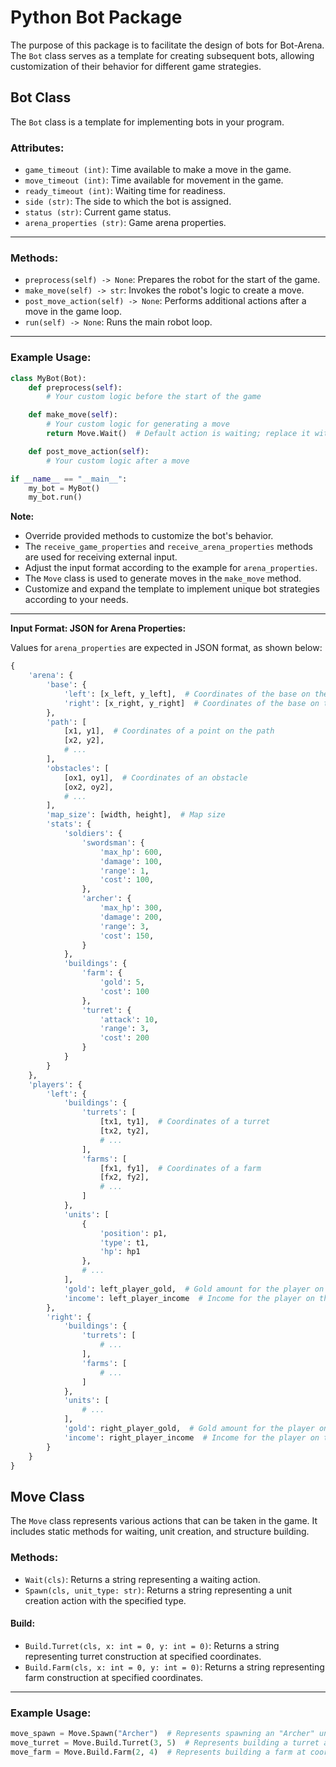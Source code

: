 # Python Bot Package
The purpose of this package is to facilitate the design of bots for Bot-Arena. The `Bot` class serves as a template for creating subsequent bots, allowing customization of their behavior for different game strategies.

## Bot Class

The `Bot` class is a template for implementing bots in your program.

### Attributes:
- `game_timeout (int)`: Time available to make a move in the game.
- `move_timeout (int)`: Time available for movement in the game.
- `ready_timeout (int)`: Waiting time for readiness.
- `side (str)`: The side to which the bot is assigned.
- `status (str)`: Current game status.
- `arena_properties (str)`: Game arena properties.
---
### Methods:
- `preprocess(self) -> None`: Prepares the robot for the start of the game.
- `make_move(self) -> str`: Invokes the robot's logic to create a move.
- `post_move_action(self) -> None`: Performs additional actions after a move in the game loop.
- `run(self) -> None`: Runs the main robot loop.
---
### Example Usage:
```python
class MyBot(Bot):
    def preprocess(self):
        # Your custom logic before the start of the game

    def make_move(self):
        # Your custom logic for generating a move
        return Move.Wait()  # Default action is waiting; replace it with your logic

    def post_move_action(self):
        # Your custom logic after a move

if __name__ == "__main__":
    my_bot = MyBot()
    my_bot.run()
```

**Note:**

- Override provided methods to customize the bot's behavior.
- The `receive_game_properties` and `receive_arena_properties` methods are used for receiving external input.
- Adjust the input format according to the example for `arena_properties`.
- The `Move` class is used to generate moves in the `make_move` method.
- Customize and expand the template to implement unique bot strategies according to your needs.
---
**Input Format: JSON for Arena Properties:**

Values for `arena_properties` are expected in JSON format, as shown below:

```python
{
    'arena': {
        'base': {
            'left': [x_left, y_left],  # Coordinates of the base on the left side
            'right': [x_right, y_right]  # Coordinates of the base on the right side
        },
        'path': [
            [x1, y1],  # Coordinates of a point on the path
            [x2, y2],
            # ...
        ],
        'obstacles': [
            [ox1, oy1],  # Coordinates of an obstacle
            [ox2, oy2],
            # ...
        ],
        'map_size': [width, height],  # Map size
        'stats': {
            'soldiers': {
                'swordsman': {
                    'max_hp': 600,
                    'damage': 100,
                    'range': 1,
                    'cost': 100,
                },
                'archer': {
                    'max_hp': 300,
                    'damage': 200,
                    'range': 3,
                    'cost': 150,
                }
            },
            'buildings': {
                'farm': {
                    'gold': 5,
                    'cost': 100
                },
                'turret': {
                    'attack': 10,
                    'range': 3,
                    'cost': 200
                }
            }
        }
    },
    'players': {
        'left': {
            'buildings': {
                'turrets': [
                    [tx1, ty1],  # Coordinates of a turret
                    [tx2, ty2],
                    # ...
                ],
                'farms': [
                    [fx1, fy1],  # Coordinates of a farm
                    [fx2, fy2],
                    # ...
                ]
            },
            'units': [
                {
                    'position': p1,
                    'type': t1,
                    'hp': hp1
                },
                # ...
            ],
            'gold': left_player_gold,  # Gold amount for the player on the left side
            'income': left_player_income  # Income for the player on the left side
        },
        'right': {
            'buildings': {
                'turrets': [
                    # ...
                ],
                'farms': [
                    # ...
                ]
            },
            'units': [
                # ...
            ],
            'gold': right_player_gold,  # Gold amount for the player on the right side
            'income': right_player_income  # Income for the player on the right side
        }
    }
}
```

## Move Class

The `Move` class represents various actions that can be taken in the game. It includes static methods for waiting, unit creation, and structure building.

### Methods:
- `Wait(cls)`: Returns a string representing a waiting action.
- `Spawn(cls, unit_type: str)`: Returns a string representing a unit creation action with the specified type.

#### Build:
- `Build.Turret(cls, x: int = 0, y: int = 0)`: Returns a string representing turret construction at specified coordinates.
- `Build.Farm(cls, x: int = 0, y: int = 0)`: Returns a string representing farm construction at specified coordinates.
---
### Example Usage:
```python
move_spawn = Move.Spawn("Archer")  # Represents spawning an "Archer" unit
move_turret = Move.Build.Turret(3, 5)  # Represents building a turret at coordinates (3, 5)
move_farm = Move.Build.Farm(2, 4)  # Represents building a farm at coordinates (
```
